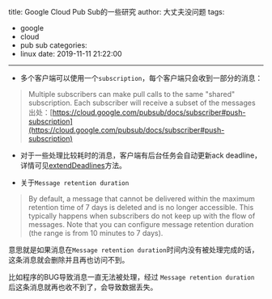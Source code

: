 title: Google Cloud Pub Sub的一些研究
author: 大丈夫没问题
tags:
  - google
  - cloud
  - pub sub
categories:
  - linux
date: 2019-11-11 21:22:00
---
* 多个客户端可以使用一个`subscription`，每个客户端只会收到一部分的消息：

> Multiple subscribers can make pull calls to the same "shared" subscription. Each subscriber will receive a subset of the messages
出处：[https://cloud.google.com/pubsub/docs/subscriber#push-subscription](https://cloud.google.com/pubsub/docs/subscriber#push-subscription)


* 对于一些处理比较耗时的消息，客户端有后台任务会自动更新ack 
deadline，详情可见[extendDeadlines](https://github.com/googleapis/google-cloud-java/blob/v0.99.0/google-cloud-clients/google-cloud-pubsub/src/main/java/com/google/cloud/pubsub/v1/MessageDispatcher.java#L400)方法。


* 关于`Message retention duration`

> By default, a message that cannot be delivered within the maximum retention time of 7 days is deleted and is no longer accessible. This typically happens when subscribers do not keep up with the flow of messages. Note that you can configure message retention duration (the range is from 10 minutes to 7 days).

意思就是如果消息在`Message retention duration`时间内没有被处理完成的话，这条消息就会删除并且再也访问不到。

比如程序的BUG导致消息一直无法被处理，经过 `Message retention duration` 后这条消息就再也收不到了，会导致数据丢失。